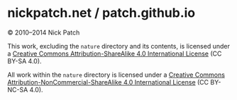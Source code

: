 # nickpatch.net / patch.github.io

© 2010–2014 Nick Patch

This work, excluding the `nature` directory and its contents, is licensed under
a [Creative Commons Attribution-ShareAlike 4.0 International
License](http://creativecommons.org/licenses/by-sa/4.0/) (CC BY-SA 4.0).

All work within the `nature` directory is licensed under a [Creative Commons
Attribution-NonCommercial-ShareAlike 4.0 International
License](http://creativecommons.org/licenses/by-nc-sa/4.0/) (CC BY-NC-SA 4.0).
